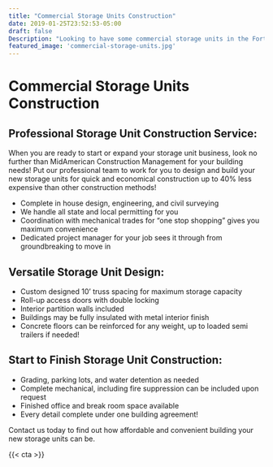 ```yaml
---
title: "Commercial Storage Units Construction"
date: 2019-01-25T23:52:53-05:00
draft: false
Description: "Looking to have some commercial storage units in the Fort Wayne Indiana region? We're experienced, we're professional and we'll finish the job right and on time. (260) 438.8357"
featured_image: 'commercial-storage-units.jpg'
---
```

<amp-img class="" src="/commercial-storage-units.jpg" width="1920" height="600" alt="Commercial Storage Unit Construction in Fort Wayne" title="Commercial Storage Unit Construction in Fort Wayne" layout="responsive">
</amp-img>
<h1 class="h2 col-10 mx4 pb3 pt3">Commercial Storage Units Construction</h1>

<h2 class="h3 col-10 mx4 pb3 pt3">Professional Storage Unit Construction Service:
</h2>
<p class="col-10 mx3 pb1 pt1">When you are ready to start or expand your storage unit business, look no further than MidAmerican Construction Management for your building needs!  Put our professional team to work for you to design and build your new storage units for quick and economical construction up to 40% less expensive than other construction methods!
</p>
<div>
  <amp-img amp-fx="fade-in-scroll"
    data-margin-start="10%"
    data-margin-end="80%"
    data-repeat
    width="1000"
    height="670"
    layout="responsive"
    src="/commercial-storage-units-body-1.jpg"
    alt="Commercial Storage Units Construction Project in Fort Wayne Indiana"></amp-img>
</div>
<ul>
	<li>Complete in house design, engineering, and civil surveying
</li>
	<li>We handle all state and local permitting for you
</li>
	<li>Coordination with mechanical trades for “one stop shopping” gives you maximum convenience
</li>
	<li>Dedicated project manager for your job sees it through from groundbreaking to move in
</li>
</ul>
<h2 class="h3 col-10 mx4 pb3 pt3">Versatile Storage Unit Design:
</h2>
<ul>
	<li>Custom designed 10’ truss spacing for maximum storage capacity
</li>
	<li>Roll-up access doors with double locking
</li>
	<li>Interior partition walls included
</li>
	<li>Buildings may be fully insulated with metal interior finish
</li>
	<li>Concrete floors can be reinforced for any weight, up to loaded semi trailers if needed!
</li>
</ul>
<h2 class="h3 col-10 mx4 pb3 pt3">Start to Finish Storage Unit Construction:
</h2>
<ul>
	<li>Grading, parking lots, and water detention as needed
</li>
	<li>Complete mechanical, including fire suppression can be included upon request
</li>
	<li>Finished office and break room space available
</li>
	<li>Every detail complete under one building agreement!
</li>
</ul>
<p class="col-10 mx3 pb1 pt1">Contact us today to find out how affordable and convenient building your new storage units can be.
</p>

<p class="col-10 mx4 pb3"><amp-carousel id="custom-button"
  width="700"
  height="525"
  layout="responsive"
  type="slides"
  autoplay
  delay="2000">
  <amp-img src="/commercial-storage-units-body-2.jpg"
    width="700"
    height="525"
    layout="responsive"
    alt="Commercial Storage Units Construction Service in Fort Wayne Indiana"></amp-img>
  <amp-img src="/commercial-storage-units-body-3.jpg"
    width="700"
    height="525"
    layout="responsive"
    alt="Commercial Storage Units Construction Service Photo Fort Wayne Indiana"></amp-img>
  <amp-img src="/commercial-storage-units-body-4.jpg"
    width="700"
    height="525"
    layout="responsive"
    alt="Commercial Storage Units Construction Service Image in Fort Wayne Indiana"></amp-img>
</amp-carousel>
</p>

{{< cta >}}


